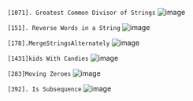 `[1071]. Greatest Common Divisor of Strings`
![image](https://github.com/Thein-Naing/LeetCode/assets/117463446/a1b76b8e-0457-4526-8020-c0a96317a161)

`[151]. Reverse Words in a String`
![image](https://github.com/Thein-Naing/LeetCode/assets/117463446/b16e4097-fac9-4902-bb95-d9065c6562eb)

`[178].MergeStringsAlternately`
![image](https://github.com/Thein-Naing/LeetCode/assets/117463446/bf596b46-ded9-4d42-afe9-8cf07ae3c485)


`[1431]kids With Candies`
![image](https://github.com/Thein-Naing/LeetCode/assets/117463446/78aa1557-8081-4ec1-850d-5108d4d5853b)


`[283]Moving Zeroes`
![image](https://github.com/Thein-Naing/LeetCode/assets/117463446/d8d8101a-032c-49ae-b8e2-4fb8199391aa)

`[392]. Is Subsequence`
![image](https://github.com/Thein-Naing/LeetCode/assets/117463446/dff01b56-6b6a-41aa-ae96-cd63aa2963fd)








